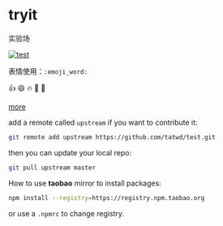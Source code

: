 # tryit
实验场

[![test]][test-url]

[test]: http://img.shields.io/badge/Hexo-2.4+-2BAF2B.svg?style=flat-square
[test-url]: http://www.baidu.com

表情使用：`:emoji_word:`

:+1: :smile: :fire: :clap: :dog:

[more](https://tatwd.github.io/tryit/github_emojis/)

add a remote called `upstream` if you want to contribute it:
```bash
git remote add upstream https://github.com/tatwd/test.git
```
then you can update your local repo:
```bash
git pull upstream master
```

How to use **taobao** mirror to install packages:

```bash
npm install --registry=https://registry.npm.taobao.org
```

or use a `.npmrc` to change registry.
